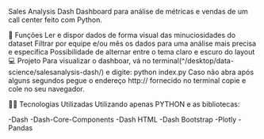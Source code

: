 Sales Analysis Dash
Dashboard para análise de métricas e vendas de um call center feito com Python.

🔧 Funções
Ler e dispor dados de forma visual das minuciosidades do dataset
Filtrar por equipe e/ou mês os dados para uma análise mais precisa e específica
Possibilidade de alternar entre o tema claro e escuro do layout
💻 Projeto
Para visualizar o dashboar, vá no terminal(^/desktop/data-science/salesanalysis-dash/) e digite: python index.py
Caso não abra após alguns segundos pegue o endereço http:// fornecido no terminal copie e cole no seu navegador.

👨‍💻 Tecnologias Utilizadas
Utilizando apenas PYTHON e as bibliotecas:

-Dash
-Dash-Core-Components
-Dash HTML
-Dash Bootstrap
-Plotly
-Pandas